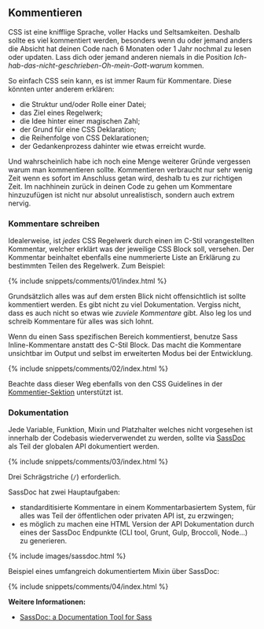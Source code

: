 
## Kommentieren

CSS ist eine knifflige Sprache, voller Hacks und Seltsamkeiten. Deshalb sollte es viel kommentiert werden, besonders wenn du oder jemand anders die Absicht hat deinen Code nach 6 Monaten oder 1 Jahr nochmal zu lesen oder updaten. Lass dich oder jemand anderen niemals in die Position *Ich-hab-das-nicht-geschrieben-Oh-mein-Gott-warum* kommen.

So einfach CSS sein kann, es ist immer Raum für Kommentare. Diese könnten unter anderem erklären:

* die Struktur und/oder Rolle einer Datei;
* das Ziel eines Regelwerk;
* die Idee hinter einer magischen Zahl;
* der Grund für eine CSS Deklaration;
* die Reihenfolge von CSS Deklarationen;
* der Gedankenprozess dahinter wie etwas erreicht wurde.

Und wahrscheinlich habe ich noch eine Menge weiterer Gründe vergessen warum man kommentieren sollte. Kommentieren verbraucht nur sehr wenig Zeit wenn es sofort im Anschluss getan wird, deshalb tu es zur richtigen Zeit. Im nachhinein zurück in deinen Code zu gehen um Kommentare hinzuzufügen ist nicht nur absolut unrealistisch, sondern auch extrem nervig.

### Kommentare schreiben

Idealerweise, ist *jedes* CSS Regelwerk durch einen im C-Stil vorangestellten Kommentar, welcher erklärt was der jeweilige CSS Block soll, versehen. Der Kommentar beinhaltet ebenfalls eine nummerierte Liste an Erklärung zu bestimmten Teilen des Regelwerk. Zum Beispiel:

{% include snippets/comments/01/index.html %}

Grundsätzlich alles was auf dem ersten Blick nicht offensichtlich ist sollte kommentiert werden. Es gibt nicht zu viel Dokumentation. Vergiss nicht, dass es auch nicht so etwas wie *zuviele Kommentare* gibt. Also leg los und schreib Kommentare für alles was sich lohnt.

Wenn du einen Sass spezifischen Bereich kommentierst, benutze Sass Inline-Kommentare anstatt des C-Stil Block. Das macht die Kommentare unsichtbar im Output und selbst im erweiterten Modus bei der Entwicklung.

{% include snippets/comments/02/index.html %}

Beachte dass dieser Weg ebenfalls von den CSS Guidelines in der [Kommentier-Sektion](https://cssguidelin.es/#commenting) unterstützt ist.

### Dokumentation

Jede Variable, Funktion, Mixin und Platzhalter welches nicht vorgesehen ist innerhalb der Codebasis wiederverwendet zu werden, sollte via [SassDoc](http://sassdoc.com) als Teil der globalen API dokumentiert werden.

{% include snippets/comments/03/index.html %}

<div class="note">
  <p>Drei Schrägstriche (<code>/</code>) erforderlich.</p>
</div>

SassDoc hat zwei Hauptaufgaben:

* standarditisierte Kommentare in einem Kommentarbasiertem System, für alles was Teil der öffentlichen oder privaten API ist, zu erzwingen;
* es möglich zu machen eine HTML Version der API Dokumentation durch eines der SassDoc Endpunkte (CLI tool, Grunt, Gulp, Broccoli, Node...) zu generieren.

{% include images/sassdoc.html %}

Beispiel eines umfangreich dokumentiertem Mixin über SassDoc:

{% include snippets/comments/04/index.html %}

**Weitere Informationen:**

* [SassDoc: a Documentation Tool for Sass](https://www.sitepoint.com/sassdoc-documentation-tool-sass/)
